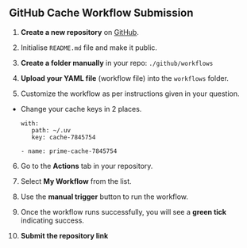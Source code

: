 ## GitHub Cache Workflow Submission

1. **Create a new repository** on [GitHub](https://github.com).  

2. Initialise `README.md` file and make it public.

3. **Create a folder manually** in your repo:  `./github/workflows`

4. **Upload your YAML file** (workflow file) into the `workflows` folder.

5. Customize the workflow as per instructions given in your question.

- Change your cache keys in 2 places. 

    ```
    with:
       path: ~/.uv
       key: cache-7845754 

   - name: prime-cache-7845754
   ```

6. Go to the **Actions** tab in your repository.

7. Select **My Workflow** from the list.

8. Use the **manual trigger** button to run the workflow.

9. Once the workflow runs successfully, you will see a **green tick** indicating success.

10. **Submit the repository link** 
